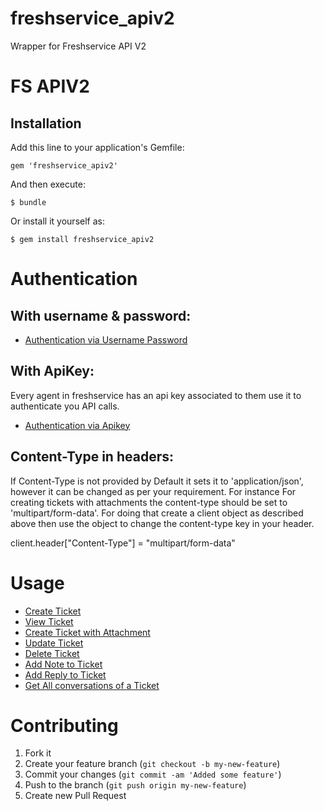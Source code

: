 # freshservice_apiv2
Wrapper for Freshservice API V2
# FS APIV2


## Installation

Add this line to your application's Gemfile:

    gem 'freshservice_apiv2'

And then execute:

    $ bundle

Or install it yourself as:

    $ gem install freshservice_apiv2

# Authentication
## With username & password:
* [Authentication via Username Password](https://gist.github.com/rishabh91/c69c479d4784e86f32569d720e9501cd)

## With ApiKey:
Every agent in freshservice has an api key associated to them use it to authenticate you API calls.

* [Authentication via Apikey](https://gist.github.com/rishabh91/7f80b3fcb7ff34d6d9296459ac1fe82c)

## Content-Type in headers:
If Content-Type is not provided by Default it sets it to 'application/json', however it can be changed as per your requirement. For instance
For creating tickets with attachments the content-type should be set to 'multipart/form-data'. For doing that create a client object
as described above then use the object to change the content-type key in your header.

client.header["Content-Type"] = "multipart/form-data"

# Usage

* [Create Ticket](https://gist.github.com/rishabh91/240c06b2606a169af78bf9d9ecb6564b)
* [View Ticket](https://gist.github.com/rishabh91/421b5bbc2d932bba17ec9b87c487a934)
* [Create Ticket with Attachment](https://gist.github.com/rishabh91/51c4300543818ac7ceb6fb51681d96a3)
* [Update Ticket](https://gist.github.com/rishabh91/c50d15743aaa8eac160186ee0376b4f3)
* [Delete Ticket](https://gist.github.com/rishabh91/0efee984ef6e0f0983c0f34d1ca91466)
* [Add Note to Ticket](https://gist.github.com/rishabh91/e3d9d0bc1fd6fb72d4f9930e50db4eee)
* [Add Reply to Ticket](https://gist.github.com/rishabh91/4b59b2bbb7307c7a945b9c8011302569)
* [Get All conversations of a Ticket](https://gist.github.com/rishabh91/7a31bf9046af27fcdab6348222bc61a0)

# Contributing

1. Fork it
2. Create your feature branch (`git checkout -b my-new-feature`)
3. Commit your changes (`git commit -am 'Added some feature'`)
4. Push to the branch (`git push origin my-new-feature`)
5. Create new Pull Request
